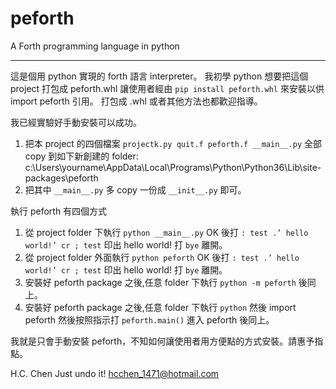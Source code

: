 # peforth
A Forth programming language in python

----
這是個用 python 實現的 forth 語言 interpreter。
我初學 python 想要把這個 project 打包成 peforth.whl 讓使用者經由 ```pip install peforth.whl``` 來安裝以供 import peforth 引用。
打包成 .whl 或者其他方法也都歡迎指導。

我已經實驗好手動安裝可以成功。
1. 把本 project 的四個檔案 ```projectk.py quit.f peforth.f __main__.py``` 全部 copy 到如下新創建的 folder: c:\Users\yourname\AppData\Local\Programs\Python\Python36\Lib\site-packages\peforth
2. 把其中 ```__main__.py``` 多 copy 一份成 ```__init__.py``` 即可。

執行 peforth 有四個方式
1. 從 project folder 下執行 ```python __main__.py```
   OK 後打 ```: test .’ hello world!’ cr ; test``` 印出 hello world! 打 ```bye``` 離開。
2. 從 project folder 外面執行 ```python peforth``` 
   OK 後打 ```: test .’ hello world!’ cr ; test``` 印出 hello world! 打 ```bye``` 離開。
3. 安裝好 peforth package 之後,任意 folder 下執行 ```python -m peforth``` 後同上。   
4. 安裝好 peforth package 之後,任意 folder 下執行 ```python```
   然後 import peforth 然後按照指示打 ```peforth.main()``` 進入 peforth 後同上。

我就是只會手動安裝 peforth，不知如何讓使用者用方便點的方式安裝。請惠予指點。

H.C. Chen
Just undo it!
hcchen_1471@hotmail.com


